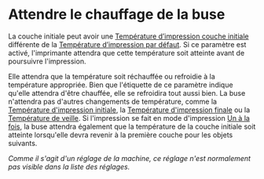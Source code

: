 Attendre le chauffage de la buse
====
La couche initiale peut avoir une [Température d’impression couche initiale](../material/material_print_temperature_layer_0.md) différente de la [Température d’impression par défaut](../material/material_print_temperature.md). Si ce paramètre est activé, l'imprimante attendra que cette température soit atteinte avant de poursuivre l'impression.

Elle attendra que la température soit réchauffée ou refroidie à la température appropriée. Bien que l'étiquette de ce paramètre indique qu'elle attendra d'être chauffée, elle se refroidira tout aussi bien. La buse n'attendra pas d'autres changements de température, comme la [Température d'impression initiale](../material/material_initial_print_temperature.md), la [Température d'impression finale](../material/material_final_print_temperature.md) ou la [Température de veille](../material/material_standby_temperature.md). Si l'impression se fait en mode d'impression [Un à la fois](../blackmagic/print_sequence.md), la buse attendra également que la température de la couche initiale soit atteinte lorsqu'elle devra revenir à la première couche pour les objets suivants.

*Comme il s'agit d'un réglage de la machine, ce réglage n'est normalement pas visible dans la liste des réglages.*
